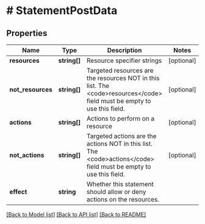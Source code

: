 # # StatementPostData

## Properties

Name | Type | Description | Notes
------------ | ------------- | ------------- | -------------
**resources** | **string[]** | Resource specifier strings | [optional]
**not_resources** | **string[]** | Targeted resources are the resources NOT in this list. The &lt;code&gt;resources&lt;/code&gt; field must be empty to use this field. | [optional]
**actions** | **string[]** | Actions to perform on a resource | [optional]
**not_actions** | **string[]** | Targeted actions are the actions NOT in this list. The &lt;code&gt;actions&lt;/code&gt; field must be empty to use this field. | [optional]
**effect** | **string** | Whether this statement should allow or deny actions on the resources. |

[[Back to Model list]](../../README.md#models) [[Back to API list]](../../README.md#endpoints) [[Back to README]](../../README.md)
